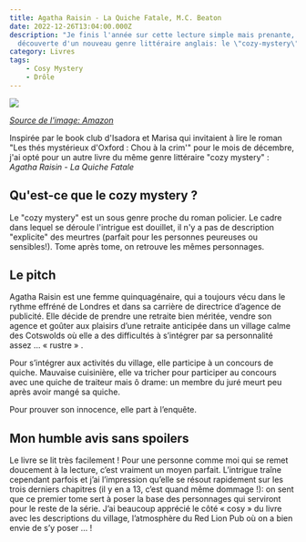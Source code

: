 ```yaml
---
title: Agatha Raisin - La Quiche Fatale, M.C. Beaton
date: 2022-12-26T13:04:00.000Z
description: "Je finis l'année sur cette lecture simple mais prenante, à la
  découverte d'un nouveau genre littéraire anglais: le \"cozy-mystery\". "
category: Livres
tags:
    - Cosy Mystery
    - Drôle
---
```


<img src="https://m.media-amazon.com/images/I/51TXlwfH7OL.jpg">

_[Source de l'image: Amazon](https://www.amazon.fr/Agatha-Raisin-enqu%C3%AAte-quiche-fatale/dp/2226317325)_

Inspirée par le book club d'Isadora et Marisa qui invitaient à lire le roman "Les thés mystérieux d'Oxford : Chou à la crim'" pour le mois de décembre, j'ai opté pour un autre livre du même genre littéraire "cozy mystery" : *Agatha Raisin - La Quiche Fatale*

## Qu'est-ce que le cozy mystery ?

Le "cozy mystery" est un sous genre proche du roman policier. Le cadre dans lequel se déroule l'intrigue est douillet, il n'y a pas de description "explicite" des meurtres (parfait pour les personnes peureuses ou sensibles!). Tome après tome, on retrouve les mêmes personnages.

## Le pitch

Agatha Raisin est une femme quinquagénaire, qui a toujours vécu dans le rythme effréné de Londres et dans sa carrière de directrice d’agence de publicité. Elle décide de prendre une retraite bien méritée, vendre son agence et goûter aux plaisirs d’une retraite anticipée dans un village calme des Cotswolds où elle a des difficultés à s’intégrer par sa personnalité assez … « rustre » .

Pour s’intégrer aux activités du village, elle participe à un concours de quiche. Mauvaise cuisinière, elle va tricher pour participer au concours avec une quiche de traiteur mais ô drame: un membre du juré meurt peu après avoir mangé sa quiche.

Pour prouver son innocence, elle part à l’enquête.


## Mon humble avis sans spoilers

Le livre se lit très facilement ! Pour une personne comme moi qui se remet doucement à la lecture, c’est vraiment un moyen parfait. L’intrigue traîne cependant parfois et j’ai l’impression qu’elle se résout rapidement sur les trois derniers chapitres (il y en a 13, c’est quand même dommage !): on sent que ce premier tome sert à poser la base des personnages qui serviront pour le reste de la série. J’ai beaucoup apprécié le côté « cosy »  du livre avec les descriptions du village, l’atmosphère du Red Lion Pub où on a bien envie de s’y poser … !
